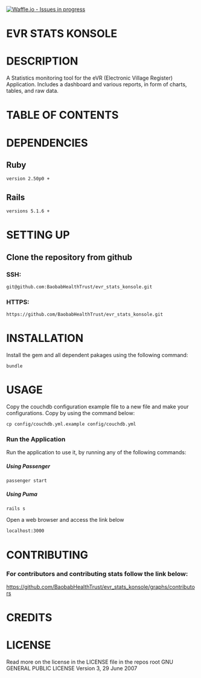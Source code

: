 [![Waffle.io - Issues in progress](https://badge.waffle.io/BaobabHealthTrust/evr_stats_konsole.png?label=in%20progress&title=In%20Progress)](http://waffle.io/BaobabHealthTrust/evr_stats_konsole)

# EVR STATS KONSOLE

# DESCRIPTION
A Statistics monitoring tool for the eVR (Electronic Village Register) Application. Includes a dashboard and various reports, in form of charts, tables, and raw data. 

# TABLE OF CONTENTS

# DEPENDENCIES

## Ruby

    version 2.50p0 +

## Rails

    versions 5.1.6 +

# SETTING UP

## Clone the repository from github

### SSH:

    git@github.com:BaobabHealthTrust/evr_stats_konsole.git

### HTTPS:

    https://github.com/BaobabHealthTrust/evr_stats_konsole.git

# INSTALLATION
Install the gem and all dependent pakages using the following command:

    bundle

# USAGE

Copy the couchdb configuration example file to a new file and make your configurations. Copy by using the command below:

    cp config/couchdb.yml.example config/couchdb.yml

### Run the Application

Run the application to use it, by running any of the following commands:

##### Using Passenger

    passenger start

##### Using Puma

    rails s

Open a web browser and access the link below

    localhost:3000    

# CONTRIBUTING

### For contributors and contributing stats follow the link below:

https://github.com/BaobabHealthTrust/evr_stats_konsole/graphs/contributors

# CREDITS

# LICENSE
Read more on the license in the LICENSE file in the repos root
                    GNU GENERAL PUBLIC LICENSE
                       Version 3, 29 June 2007